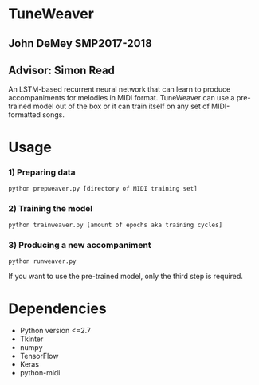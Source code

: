 # TuneWeaver
## John DeMey SMP2017-2018
## Advisor: Simon Read
An LSTM-based recurrent neural network that can learn to produce accompaniments for melodies in MIDI format.  TuneWeaver can use a pre-trained model out of the box or it can train itself on any set of MIDI-formatted songs.

# Usage
### 1) Preparing data
```
python prepweaver.py [directory of MIDI training set]
```
### 2) Training the model
```
python trainweaver.py [amount of epochs aka training cycles]
```
### 3) Producing a new accompaniment
```
python runweaver.py
```
If you want to use the pre-trained model, only the third step is required.

# Dependencies
* Python version <=2.7
* Tkinter
* numpy
* TensorFlow
* Keras
* python-midi
